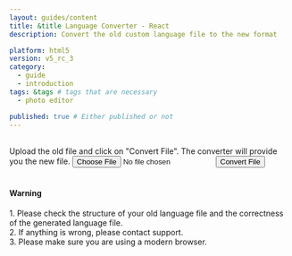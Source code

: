 ```yaml
---
layout: guides/content
title: &title Language Converter - React
description: Convert the old custom language file to the new format

platform: html5
version: v5_rc_3
category:
  - guide
  - introduction
tags: &tags # tags that are necessary
  - photo editor

published: true # Either published or not
---
```

<script src="/assets/js/reactLanguageConverter.js"></script>
<br/>
Upload the old file and click on "Convert File". The converter will provide you the new file.
<input id="jsonfile" type="file" accept=".json" name="lang" />
<input id="convertButton" type="button"  value="Convert File" onclick="convertReact(this);" />
<div id="output"></div>
<br/>
<div class="documentation__disclaimer">
<h4 id="cors">Warning</h4> 
  1. Please check the structure of your old language file and the correctness of the generated language file.<br/> 
  2. If anything is wrong, please contact support.<br/>
  3. Please make sure you are using a modern browser.
</div>
